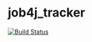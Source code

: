 # job4j_tracker

[![Build Status](https://app.travis-ci.com/HEAVYxRAIN/job4j_tracker.svg?branch=master)](https://app.travis-ci.com/HEAVYxRAIN/job4j_tracker)